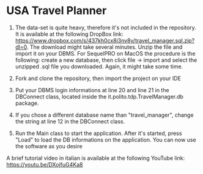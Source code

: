 # USA Travel Planner

1. The data-set is quite heavy, therefore it's not included in the repository. It is available at the following DropBox link: https://www.dropbox.com/s/437kh0cx8j3nv8y/travel_manager.sql.zip?dl=0. The download might take several minutes. 
Unzip the file and import it on your DBMS. For SequelPRO on MacOS the procedure is the following: create a new database, then click file -> import and select the unzipped .sql file you downloaded. Again, it might take some time.

2. Fork and clone the repository, then import the project on your IDE

3. Put your DBMS login informations at line 20 and line 21 in the DBConnect class, located inside the it.polito.tdp.TravelManager.db package.
4. If you chose a different database name than "travel_manager", change the string at line 12 in the DBConnect class. 

4. Run the Main class to start the application. After it's started, press "Load" to load the DB informations on the application. You can now use the software as you desire

A brief tutorial video in italian is available at the following YouTube link: https://youtu.be/DXojfuG4Ka8 
